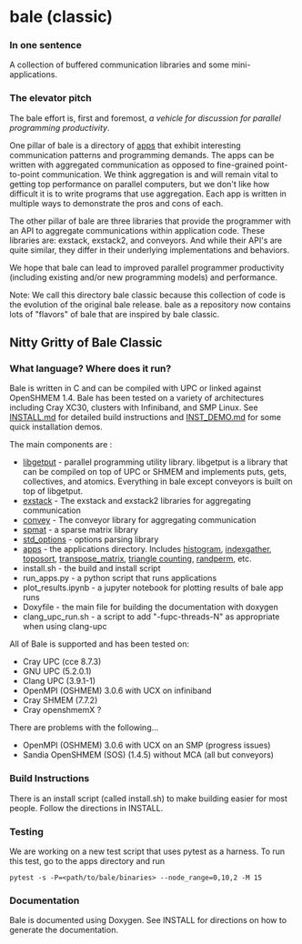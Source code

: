 # bale (classic)
### In one sentence
A collection of buffered communication libraries and some mini-applications.

### The elevator pitch

The bale effort is, first and foremost, *a vehicle for discussion for parallel programming productivity*.  

One pillar of bale is a directory of [apps](apps/README.md) that exhibit interesting communication patterns and programming demands. The apps can be written with aggregated communication as opposed to fine-grained point-to-point communication. We think aggregation is and will remain vital to getting top performance on parallel computers, but we don't like how difficult it is to write programs that use aggregation. Each app is written in multiple ways to demonstrate the pros and cons of each.

The other pillar of bale are three libraries that provide the programmer with an API to aggregate communications within application code. These libraries are: exstack, exstack2, and conveyors. And while their API's are quite similar, they differ in their underlying implementations and behaviors.

We hope that bale can lead to improved parallel programmer productivity (including existing and/or new programming models) and performance. 

Note: We call this directory bale classic because this collection of code is the evolution of the original bale release. bale as a repository now contains lots of "flavors" of bale that are inspired by bale classic.


## Nitty Gritty of Bale Classic

### What language? Where does it run?
Bale is written in C and can be compiled with UPC or linked against OpenSHMEM 1.4. Bale has been tested on a variety of architectures including Cray XC30, clusters with Infiniband, and SMP Linux. See [INSTALL.md](INSTALL.md) for detailed build instructions and [INST_DEMO.md](INST_DEMO.md) for some quick installation demos.

The main components are :

- [libgetput](libgetput/README.md)  - parallel programming utility library. libgetput is a library that can be compiled on top of UPC or SHMEM and implements puts, gets, collectives, and atomics. Everything in bale except conveyors is built on top of libgetput.
- [exstack](exstack/README.md)   - The exstack and exstack2 libraries for aggregating communication
- [convey](convey/README.md) - The conveyor library for aggregating communication
- [spmat](spmat/README.md)  -  a sparse matrix library
- [std_options](std_options/README.md) - options parsing library
- [apps](apps/README.md)  -  the applications directory. Includes [histogram](apps/histo_src/README.md), 
   [indexgather](apps/ig_src/README.md), [toposort](apps/topo_src/README.md), [transpose_matrix](apps/transpose_matrix_src/README.md), [triangle counting](apps/triangle_src/README.md), [randperm](apps/randperm_src/README.md), etc.
- install.sh - the build and install script
- run_apps.py - a python script that runs applications
- plot_results.ipynb - a jupyter notebook for plotting results of bale app runs
- Doxyfile - the main file for building the documentation with doxygen
- clang_upc_run.sh - a script to add "-fupc-threads-N" as appropriate when using clang-upc

All of Bale is supported and has been tested on:

- Cray UPC (cce 8.7.3)
- GNU UPC (5.2.0.1)
- Clang UPC (3.9.1-1)
- OpenMPI (OSHMEM) 3.0.6 with UCX on infiniband
- Cray SHMEM (7.7.2)
- Cray openshmemX ?

There are problems with the following...
- OpenMPI (OSHMEM) 3.0.6 with UCX on an SMP (progress issues)
- Sandia OpenSHMEM (SOS) (1.4.5) without MCA (all but conveyors)

### Build Instructions
There is an install script (called install.sh) to make building easier for most people. Follow the directions in INSTALL. 

### Testing
We are working on a new test script that uses pytest as a harness. To run this test, go to
the apps directory and run

    pytest -s -P=<path/to/bale/binaries> --node_range=0,10,2 -M 15

### Documentation
Bale is documented using Doxygen. See INSTALL for directions on how to generate the documentation.

### 
